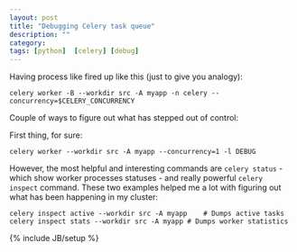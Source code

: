 ```yaml
---
layout: post
title: "Debugging Celery task queue"
description: ""
category: 
tags: [python]  [celery] [debug]
---
```


Having process like fired up like this (just to give you analogy):
```
celery worker -B --workdir src -A myapp -n celery --concurrency=$CELERY_CONCURRENCY
```

Couple of ways to figure out what has stepped out of control:

First thing, for sure:
```
celery worker --workdir src -A myapp --concurrency=1 -l DEBUG
```

However, the most helpful and interesting commands are `celery status` - which show worker processes statuses - and really powerful `celery inspect` command. These two examples helped me a lot with figuring out what has been happening in my cluster:

```
celery inspect active --workdir src -A myapp  	# Dumps active tasks
celery inspect stats --workdir src -A myapp	# Dumps worker statistics
```

{% include JB/setup %}
